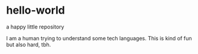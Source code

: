 # hello-world
a happy little repository

I am a human trying to understand some tech languages. This is kind of fun but also hard, tbh. 
